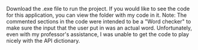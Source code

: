 Download the .exe file to run the project. If you would like to see the code for this application, you can view the folder with my code in it.
Note: The commented sections in the code were intended to be a "Word checker" to make sure the input that the user put in was an actual word. Unfortunately, even with my professor's assistance, I was unable to get the code to play nicely with the API dictionary.

